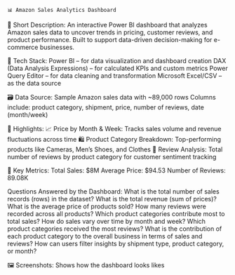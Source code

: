                                                                             📊 Amazon Sales Analytics Dashboard

📝 Short Description:
An interactive Power BI dashboard that analyzes Amazon sales data to uncover trends in pricing, customer reviews, and product performance. Built to support data-driven decision-making for e-commerce businesses.

🧰 Tech Stack:
Power BI – for data visualization and dashboard creation
DAX (Data Analysis Expressions) – for calculated KPIs and custom metrics
Power Query Editor – for data cleaning and transformation
Microsoft Excel/CSV – as the data source

🗃️ Data Source:
Sample Amazon sales data with ~89,000 rows
Columns include: product category, shipment, price, number of reviews, date (month/week)

🌟 Highlights:
📈 Price by Month & Week: Tracks sales volume and revenue fluctuations across time
🛍️ Product Category Breakdown: Top-performing products like Cameras, Men’s Shoes, and Clothes
🧾 Review Analysis: Total number of reviews by product category for customer sentiment tracking

🎯 Key Metrics:
Total Sales: $8M
Average Price: $94.53
Number of Reviews: 89.08K

Questions Answered by the Dashboard:
What is the total number of sales records (rows) in the dataset?
What is the total revenue (sum of prices)?
What is the average price of products sold?
How many reviews were recorded across all products?
Which product categories contribute most to total sales?
How do sales vary over time by month and week?
Which product categories received the most reviews?
What is the contribution of each product category to the overall business in terms of sales and reviews?
How can users filter insights by shipment type, product category, or month?

🖼️ Screenshots:
Shows how the dashboard looks likes
